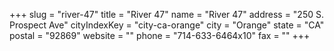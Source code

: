 +++
slug = "river-47"
title = "River 47"
name = "River 47"
address = "250 S. Prospect Ave"
cityIndexKey = "city-ca-orange"
city = "Orange"
state = "CA"
postal = "92869"
website = ""
phone = "714-633-6464x10"
fax = ""
+++
